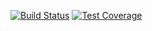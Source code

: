 [![Build Status](https://travis-ci.com/MitocGroup/deep-microservices-image-handler.svg?token=K6deyi9kwkfxRyXwcv6c&branch=master)](https://travis-ci.com/MitocGroup/deep-microservices-image-handler)
[![Test Coverage](https://codeclimate.com/repos/57985bde6b32cb4596005586/badges/481fff4d379f8b04e9c3/coverage.svg)](https://codeclimate.com/repos/57985bde6b32cb4596005586/coverage)
